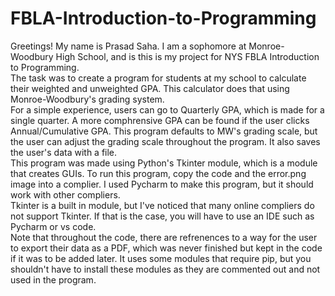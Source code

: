 # FBLA-Introduction-to-Programming
Greetings! My name is Prasad Saha. I am a sophomore at Monroe-Woodbury High School, and is this is my project for NYS FBLA Introduction to Programming. <br>
The task was to create a program for students at my school to calculate their weighted and unweighted GPA. This calculator does that using Monroe-Woodbury's grading system. <br>
For a simple experience, users can go to Quarterly GPA, which is made for a single quarter. A more comphrensive GPA can be found if the user clicks Annual/Cumulative GPA. This program defaults to MW's grading scale, but the user can adjust the grading scale throughout the program. It also saves the user's data with a file. <br>
This program was made using Python's Tkinter module, which is a module that creates GUIs. To run this program, copy the code and the error.png image into a complier. I used Pycharm to make this program, but it should work with other compliers.  <br>
Tkinter is a built in module, but I've noticed that many online compliers do not support Tkinter. If that is the case, you will have to use an IDE such as Pycharm or vs code. <br>
Note that throughout the code, there are refrenences to a way for the user to export their data as a PDF, which was never finished but kept in the code if it was to be added later. It uses some modules that require pip, but you shouldn't have to install these modules as they are commented out and not used in the program.
